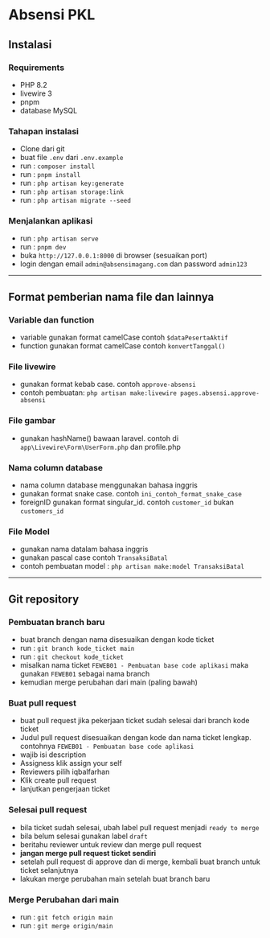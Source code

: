 # Absensi PKL

## Instalasi

### Requirements

-   PHP 8.2
-   livewire 3
-   pnpm
-   database MySQL

### Tahapan instalasi

-   Clone dari git
-   buat file `.env` dari `.env.example`
-   run : `composer install`
-   run : `pnpm install`
-   run : `php artisan key:generate`
-   run : `php artisan storage:link`
-   run : `php artisan migrate --seed`

### Menjalankan aplikasi

-   run : `php artisan serve`
-   run : `pnpm dev`
-   buka `http://127.0.0.1:8000` di browser (sesuaikan port)
-   login dengan email `admin@absensimagang.com` dan password `admin123`

---

## Format pemberian nama file dan lainnya

### Variable dan function

-   variable gunakan format camelCase contoh `$dataPesertaAktif`
-   function gunakan format camelCase contoh `konvertTanggal()`

### File livewire

-   gunakan format kebab case. contoh `approve-absensi`
-   contoh pembuatan: `php artisan make:livewire pages.absensi.approve-absensi`

### File gambar

-   gunakan hashName() bawaan laravel. contoh di `app\Livewire\Form\UserForm.php` dan profile.php

### Nama column database

-   nama column database menggunakan bahasa inggris
-   gunakan format snake case. contoh `ini_contoh_format_snake_case`
-   foreignID gunakan format singular_id. contoh `customer_id` bukan `customers_id`

### File Model

-   gunakan nama datalam bahasa inggris
-   gunakan pascal case contoh `TransaksiBatal`
-   contoh pembuatan model : `php artisan make:model TransaksiBatal`

---

## Git repository

### Pembuatan branch baru

-   buat branch dengan nama disesuaikan dengan kode ticket
-   run : `git branch kode_ticket main`
-   run : `git checkout kode_ticket`
-   misalkan nama ticket `FEWEB01 - Pembuatan base code aplikasi` maka gunakan `FEWEB01` sebagai nama branch
-   kemudian merge perubahan dari main (paling bawah)

### Buat pull request

-   buat pull request jika pekerjaan ticket sudah selesai dari branch kode ticket
-   Judul pull request disesuaikan dengan kode dan nama ticket lengkap. contohnya `FEWEB01 - Pembuatan base code aplikasi`
-   wajib isi description
-   Assigness klik assign your self
-   Reviewers pilih iqbalfarhan
-   Klik create pull request
-   lanjutkan pengerjaan ticket

### Selesai pull request

-   bila ticket sudah selesai, ubah label pull request menjadi `ready to merge`
-   bila belum selesai gunakan label `draft`
-   beritahu reviewer untuk review dan merge pull request
-   **jangan merge pull request ticket sendiri**
-   setelah pull request di approve dan di merge, kembali buat branch untuk ticket selanjutnya
-   lakukan merge perubahan main setelah buat branch baru

### Merge Perubahan dari main

-   run : `git fetch origin main`
-   run : `git merge origin/main`
